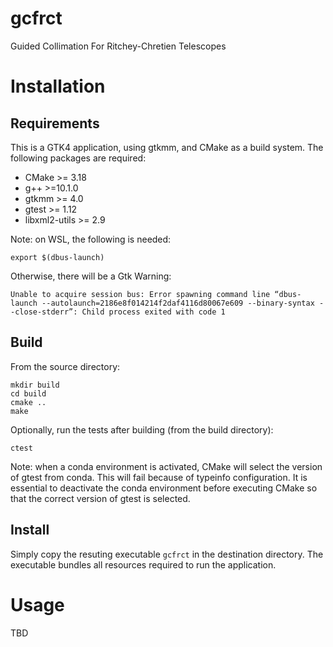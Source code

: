 # gcfrct
Guided Collimation For Ritchey-Chretien Telescopes

# Installation


## Requirements

This is a GTK4 application, using gtkmm, and CMake as a build system. The
following packages are required:

* CMake >= 3.18
* g++ >=10.1.0
* gtkmm >= 4.0
* gtest >= 1.12
* libxml2-utils >= 2.9

Note: on WSL, the following is needed:

    export $(dbus-launch)

Otherwise, there will be a Gtk Warning:

    Unable to acquire session bus: Error spawning command line “dbus-launch --autolaunch=2186e8f014214f2daf4116d80067e609 --binary-syntax --close-stderr”: Child process exited with code 1

## Build

From the source directory:

    mkdir build
    cd build
    cmake ..
    make

Optionally, run the tests after building (from the build directory):

    ctest

Note: when a conda environment is activated, CMake will select the version of
gtest from conda. This will fail because of typeinfo configuration. It is
essential to deactivate the conda environment before executing CMake so that
the correct version of gtest is selected.

## Install

Simply copy the resuting executable `gcfrct` in the destination directory.
The executable bundles all resources required to run the application.

# Usage

TBD

